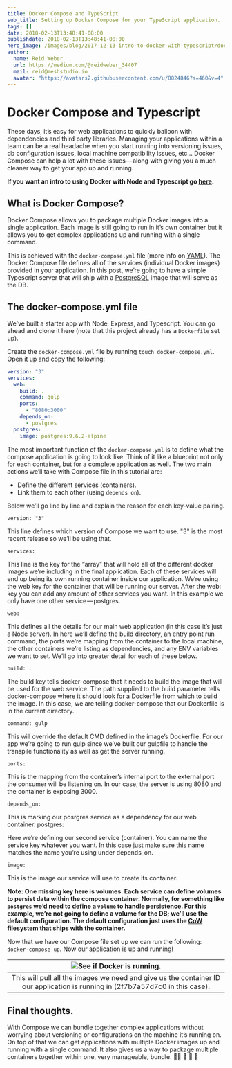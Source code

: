 ```yaml
---
title: Docker Compose and TypeScript
sub_title: Setting up Docker Compose for your TypeScript application.
tags: []
date: 2018-02-13T13:48:41-08:00
publishdate: 2018-02-13T13:48:41-08:00
hero_image: /images/blog/2017-12-13-intro-to-docker-with-typescript/docker-typescript-hero.png
author:
  name: Reid Weber
  url: https://medium.com/@reidweber_34407
  mail: reid@meshstudio.io
  avatar: "https://avatars2.githubusercontent.com/u/8824846?s=460&v=4"
---
```


# Docker Compose and Typescript

These days, it’s easy for web applications to quickly balloon with dependencies and third party libraries. Managing your applications within a team can be a real headache when you start running into versioning issues, db configuration issues, local machine compatibility issues, etc... Docker Compose can help a lot with these issues — along with giving you a much cleaner way to get your app up and running.

__If you want an intro to using Docker with Node and Typescript go [here](https://blog.meshstudio.io/intro-to-docker-with-typescript-21b89d8f8470).__

## What is Docker Compose?

Docker Compose allows you to package multiple Docker images into a single application. Each image is still going to run in it’s own container but it allows you to get complex applications up and running with a single command.

This is achieved with the `docker-compose.yml` file (more info on [YAML](http://www.yaml.org/spec/1.2/spec.html)). The Docker Compose file defines all of the services (individual Docker images) provided in your application. In this post, we’re going to have a simple Typescript server that will ship with a [PostgreSQL](https://www.postgresql.org/docs/9.1/static/tutorial-advanced-intro.html) image that will serve as the DB.

## The docker-compose.yml file

We’ve built a starter app with Node, Express, and Typescript. You can go ahead and clone it here (note that this project already has a `Dockerfile` set up).

Create the `docker-compose.yml` file by running `touch docker-compose.yml`. Open it up and copy the following:

```YAML
version: "3"
services:
  web:
    build: .
    command: gulp
    ports:
      - "8080:3000"
    depends_on:
      - postgres
  postgres:
    image: postgres:9.6.2-alpine
```

The most important function of the `docker-compose.yml` is to define what the compose application is going to look like. Think of it like a blueprint not only for each container, but for a complete application as well. The two main actions we’ll take with Compose file in this tutorial are:

- Define the different services (containers).
- Link them to each other (using `depends on`).

Below we’ll go line by line and explain the reason for each key-value pairing.

`version: "3"`

This line defines which version of Compose we want to use. "3" is the most recent release so we’ll be using that.

`services:`

This line is the key for the “array” that will hold all of the different docker images we’re including in the final application. Each of these services will end up being its own running container inside our application. We’re using the web key for the container that will be running our server. After the web: key you can add any amount of other services you want. In this example we only have one other service — postgres.

`web:`

This defines all the details for our main web application (in this case it’s just a Node server). In here we’ll define the build directory, an entry point run command, the ports we’re mapping from the container to the local machine, the other containers we’re listing as dependencies, and any ENV variables we want to set. We’ll go into greater detail for each of these below.

`build: .`

The build key tells docker-compose that it needs to build the image that will be used for the web service. The path supplied to the build parameter tells docker-compose where it should look for a Dockerfile from which to build the image. In this case, we are telling docker-compose that our Dockerfile is in the current directory.

`command: gulp`

This will override the default CMD defined in the image’s Dockerfile. For our app we’re going to run gulp since we’ve built our gulpfile to handle the transpile functionality as well as get the server running.

`ports:`

This is the mapping from the container’s internal port to the external port the consumer will be listening on. In our case, the server is using 8080 and the container is exposing 3000.

`depends_on:`

This is marking our posrgres service as a dependency for our web container.
postgres:

Here we’re defining our second service (container). You can name the service key whatever you want. In this case just make sure this name matches the name you’re using under depends_on.

`image:`

This is the image our service will use to create its container.

__Note: One missing key here is volumes. Each service can define volumes to persist data within the compose container. Normally, for something like `postgres` we’d need to define a `volume` to handle persistence. For this example, we’re not going to define a volume for the DB; we’ll use the default configuration. The default configuration just uses the [CoW](https://en.wikipedia.org/wiki/Copy-on-write) filesystem that ships with the container.__

Now that we have our Compose file set up we can run the following: `docker-compose up`. Now our application is up and running!

| ![See if Docker is running.](/images/blog/2017-12-29-docker-compose-and-typescript/docker-compose-running.png) |
|:--:|
| This will pull all the images we need and give us the container ID our application is running in (2f7b7a57d7c0 in this case). |

## Final thoughts.

With Compose we can bundle together complex applications without worrying about versioning or configurations on the machine it’s running on. On top of that we can get applications with multiple Docker images up and running with a single command. It also gives us a way to package multiple containers together within one, very manageable, bundle. 🐙💾 💾 💾 🐙